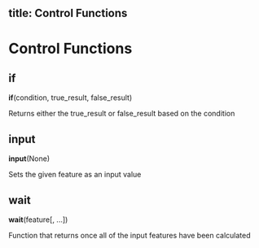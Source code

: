 title: Control Functions
---

# Control Functions

## if

**if**(condition, true_result, false_result)

Returns either the true_result or false_result based on the condition

## input

**input**(None)

Sets the given feature as an input value

## wait

**wait**(feature[, ...])

Function that returns once all of the input features have been calculated

